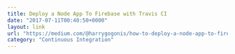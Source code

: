 ```yaml
---
title: Deploy a Node App To Firebase with Travis CI
date: "2017-07-11T00:40:50+0000"
layout: link
url: "https://medium.com/@harrygogonis/how-to-deploy-a-node-app-to-firebase-via-travis-ci-c9f7977f1f5d"
category: "Continuous Integration"
---
```


